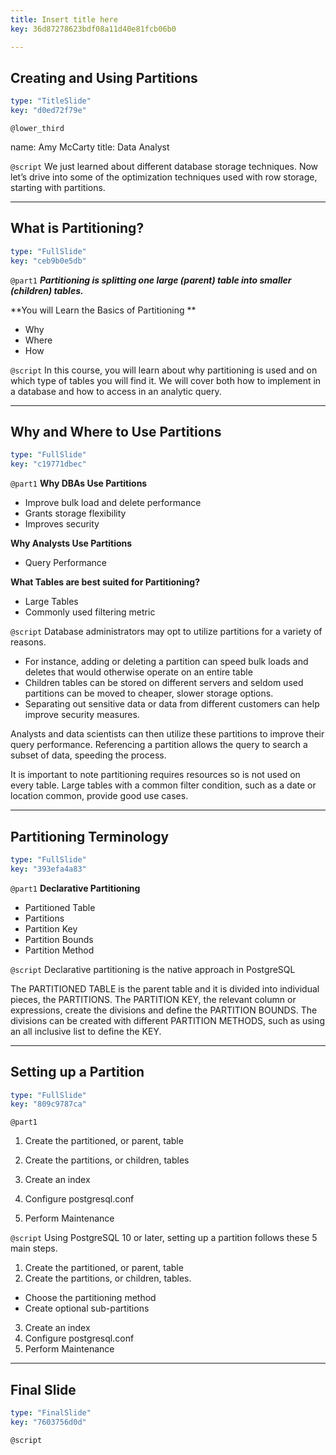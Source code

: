 ```yaml
---
title: Insert title here
key: 36d87278623bdf08a11d40e81fcb06b0

---
```

## Creating and Using Partitions

```yaml
type: "TitleSlide"
key: "d0ed72f79e"
```

`@lower_third`

name: Amy McCarty
title: Data Analyst


`@script`
We just learned about different database storage techniques. Now let’s drive into some of the optimization techniques used with row storage, starting with partitions.


---
## What is Partitioning?

```yaml
type: "FullSlide"
key: "ceb9b0e5db"
```

`@part1`
_**Partitioning is splitting one large (parent) table into smaller (children) tables.**_



**You will Learn the Basics of Partitioning
**
- Why
- Where
- How


`@script`
In this course, you will learn about why partitioning is used and on which type of tables you will find it. We will cover both how to implement in a database and how to access in an analytic query.


---
## Why and Where to Use Partitions

```yaml
type: "FullSlide"
key: "c19771dbec"
```

`@part1`
**Why DBAs Use Partitions**
- Improve bulk load and delete performance
- Grants storage flexibility
- Improves security

**Why Analysts Use Partitions**
- Query Performance

**What Tables are best suited for Partitioning?**
- Large Tables
- Commonly used filtering metric


`@script`
Database administrators may opt to utilize partitions for a variety of reasons.
- For instance, adding or deleting a partition can speed bulk loads and deletes that would otherwise operate on an entire table
- Children tables can be stored on different servers and seldom used partitions can be moved to cheaper, slower storage options.
- Separating out sensitive data or data from different customers can help improve security measures.

Analysts and data scientists can then utilize these partitions to improve their query performance. Referencing a partition allows the query to search a subset of data, speeding the process.

It is important to note partitioning requires resources so is not used on every table. Large tables with a common filter condition, such as a date or location common, provide good use cases.


---
## Partitioning Terminology

```yaml
type: "FullSlide"
key: "393efa4a83"
```

`@part1`
**Declarative Partitioning**
- Partitioned Table
- Partitions
- Partition Key
- Partition Bounds
- Partition Method


`@script`
Declarative partitioning is the native approach in PostgreSQL

The PARTITIONED TABLE is the parent table and it is divided into individual pieces, the PARTITIONS. The PARTITION KEY, the relevant column or expressions, create the divisions and define the PARTITION BOUNDS. The divisions can be created with different PARTITION METHODS, such as using an all inclusive list to define the KEY.


---
## Setting up a Partition

```yaml
type: "FullSlide"
key: "809c9787ca"
```

`@part1`
1. Create the partitioned, or parent, table

2. Create the partitions, or children, tables

3. Create an index

4. Configure postgresql.conf 

5. Perform Maintenance


`@script`
Using PostgreSQL 10 or later, setting up a partition follows these 5 main steps.
1) Create the partitioned, or parent, table
2) Create the partitions, or children, tables. 
- Choose the partitioning method
- Create optional sub-partitions
3) Create an index
4) Configure postgresql.conf 
5) Perform Maintenance


---
## Final Slide

```yaml
type: "FinalSlide"
key: "7603756d0d"
```

`@script`


